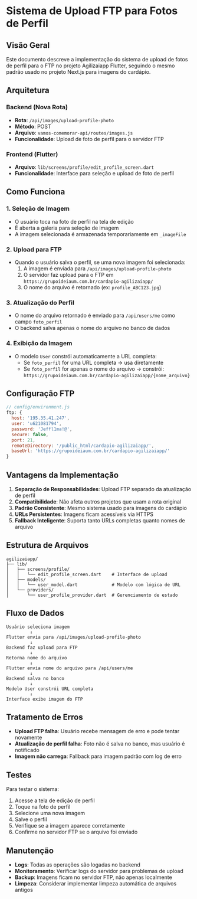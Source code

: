 # Sistema de Upload FTP para Fotos de Perfil

## Visão Geral

Este documento descreve a implementação do sistema de upload de fotos de perfil para o FTP no projeto Agilizaiapp Flutter, seguindo o mesmo padrão usado no projeto Next.js para imagens do cardápio.

## Arquitetura

### Backend (Nova Rota)
- **Rota**: `/api/images/upload-profile-photo`
- **Método**: POST
- **Arquivo**: `vamos-comemorar-api/routes/images.js`
- **Funcionalidade**: Upload de foto de perfil para o servidor FTP

### Frontend (Flutter)
- **Arquivo**: `lib/screens/profile/edit_profile_screen.dart`
- **Funcionalidade**: Interface para seleção e upload de foto de perfil

## Como Funciona

### 1. Seleção de Imagem
- O usuário toca na foto de perfil na tela de edição
- É aberta a galeria para seleção de imagem
- A imagem selecionada é armazenada temporariamente em `_imageFile`

### 2. Upload para FTP
- Quando o usuário salva o perfil, se uma nova imagem foi selecionada:
  1. A imagem é enviada para `/api/images/upload-profile-photo`
  2. O servidor faz upload para o FTP em `https://grupoideiaum.com.br/cardapio-agilizaiapp/`
  3. O nome do arquivo é retornado (ex: `profile_ABC123.jpg`)

### 3. Atualização do Perfil
- O nome do arquivo retornado é enviado para `/api/users/me` como campo `foto_perfil`
- O backend salva apenas o nome do arquivo no banco de dados

### 4. Exibição da Imagem
- O modelo `User` constrói automaticamente a URL completa:
  - Se `foto_perfil` for uma URL completa → usa diretamente
  - Se `foto_perfil` for apenas o nome do arquivo → constrói: `https://grupoideiaum.com.br/cardapio-agilizaiapp/{nome_arquivo}`

## Configuração FTP

```javascript
// config/environment.js
ftp: {
  host: '195.35.41.247',
  user: 'u621081794',
  password: 'Jeffl1ma!@',
  secure: false,
  port: 21,
  remoteDirectory: '/public_html/cardapio-agilizaiapp/',
  baseUrl: 'https://grupoideiaum.com.br/cardapio-agilizaiapp/'
}
```

## Vantagens da Implementação

1. **Separação de Responsabilidades**: Upload FTP separado da atualização de perfil
2. **Compatibilidade**: Não afeta outros projetos que usam a rota original
3. **Padrão Consistente**: Mesmo sistema usado para imagens do cardápio
4. **URLs Persistentes**: Imagens ficam acessíveis via HTTPS
5. **Fallback Inteligente**: Suporta tanto URLs completas quanto nomes de arquivo

## Estrutura de Arquivos

```
agilizaiapp/
├── lib/
│   ├── screens/profile/
│   │   └── edit_profile_screen.dart    # Interface de upload
│   ├── models/
│   │   └── user_model.dart             # Modelo com lógica de URL
│   └── providers/
│       └── user_profile_provider.dart  # Gerenciamento de estado
```

## Fluxo de Dados

```
Usuário seleciona imagem
         ↓
Flutter envia para /api/images/upload-profile-photo
         ↓
Backend faz upload para FTP
         ↓
Retorna nome do arquivo
         ↓
Flutter envia nome do arquivo para /api/users/me
         ↓
Backend salva no banco
         ↓
Modelo User constrói URL completa
         ↓
Interface exibe imagem do FTP
```

## Tratamento de Erros

- **Upload FTP falha**: Usuário recebe mensagem de erro e pode tentar novamente
- **Atualização de perfil falha**: Foto não é salva no banco, mas usuário é notificado
- **Imagem não carrega**: Fallback para imagem padrão com log de erro

## Testes

Para testar o sistema:

1. Acesse a tela de edição de perfil
2. Toque na foto de perfil
3. Selecione uma nova imagem
4. Salve o perfil
5. Verifique se a imagem aparece corretamente
6. Confirme no servidor FTP se o arquivo foi enviado

## Manutenção

- **Logs**: Todas as operações são logadas no backend
- **Monitoramento**: Verificar logs do servidor para problemas de upload
- **Backup**: Imagens ficam no servidor FTP, não apenas localmente
- **Limpeza**: Considerar implementar limpeza automática de arquivos antigos
